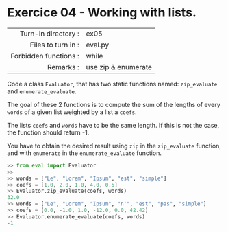 # Exercice 04 - Working with lists.

|                         |                                 |
| -----------------------:| ------------------------------- |
|   Turn-in directory :   |  ex05                           |
|   Files to turn in :    |  eval.py                        |
|   Forbidden functions : |  while                          |
|   Remarks :             |  use zip & enumerate            |

Code a class `Evaluator`, that has two static functions named: `zip_evaluate` and `enumerate_evaluate`.

The goal of these 2 functions is to compute the sum of the lengths of every `words` of a given list weighted by a list a `coefs`.

The lists `coefs` and `words` have to be the same length. If this is not the case, the function should return -1.

You have to obtain the desired result using `zip` in the `zip_evaluate` function, and with `enumerate` in the `enumerate_evaluate` function.

```py
>> from eval import Evaluator
>> 
>> words = ["Le", "Lorem", "Ipsum", "est", "simple"]
>> coefs = [1.0, 2.0, 1.0, 4.0, 0.5]
>> Evaluator.zip_evaluate(coefs, words)
32.0
>> words = ["Le", "Lorem", "Ipsum", "n'", "est", "pas", "simple"]
>> coefs = [0.0, -1.0, 1.0, -12.0, 0.0, 42.42]
>> Evaluator.enumerate_evaluate(coefs, words)
-1
```

